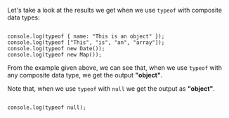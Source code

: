 Let's take a look at the results
we get when we use `typeof`
with composite data types:

<codeblock language="javascript" type="lesson">
<code>
console.log(typeof { name: "This is an object" });
console.log(typeof ["This", "is", "an", "array"]);
console.log(typeof new Date());
console.log(typeof new Map());
</code>
</codeblock>

From the example given above,
we can see that,
when we use `typeof` with
any composite data type,
we get the output **"object"**.

Note that,
when we use `typeof` with `null`
we get the output as **"object"**.

<codeblock language="javascript" type="lesson">
<code>
console.log(typeof null);
</code>
</codeblock>